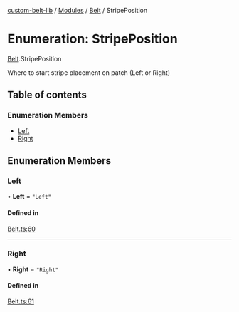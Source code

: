 [custom-belt-lib](../README.md) / [Modules](../modules.md) / [Belt](../modules/Belt.md) / StripePosition

# Enumeration: StripePosition

[Belt](../modules/Belt.md).StripePosition

Where to start stripe placement on patch (Left or Right)

## Table of contents

### Enumeration Members

- [Left](Belt.StripePosition.md#left)
- [Right](Belt.StripePosition.md#right)

## Enumeration Members

### Left

• **Left** = `"Left"`

#### Defined in

[Belt.ts:60](https://github.com/jeffholst/custom-belt/blob/dc727c6/packages/custom-belt-lib/src/Belt.ts#L60)

---

### Right

• **Right** = `"Right"`

#### Defined in

[Belt.ts:61](https://github.com/jeffholst/custom-belt/blob/dc727c6/packages/custom-belt-lib/src/Belt.ts#L61)
